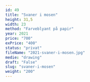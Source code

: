 ```yaml
---
id: 49
title: "Svaner i mosen"
height: 31,5
width: 23
method: "Farveblyant på papir"
year: 2021
price: "700"
exPrice: "400"
status: "privat"
fileName: "2021-svaner-i-mosen.jpg"
medie: "drawing"
draft: "False"
slug: "svaner-i-mosen"
weight: "200"
---
```


